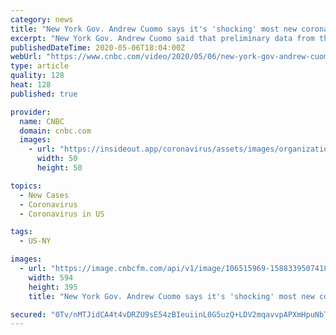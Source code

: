 ```yaml
---
category: news
title: "New York Gov. Andrew Cuomo says it's 'shocking' most new coronavirus cases were people who stayed at home"
excerpt: "New York Gov. Andrew Cuomo said that preliminary data from the state's hospitals indicates a majority of new hospitalizations related to Covid-19 were people who are at home and not frequently traveling."
publishedDateTime: 2020-05-06T18:04:00Z
webUrl: "https://www.cnbc.com/video/2020/05/06/new-york-gov-andrew-cuomo-says-its-shocking-most-new-coronavirus-cases-were-people-who-stayed-at-home.html"
type: article
quality: 128
heat: 128
published: true

provider:
  name: CNBC
  domain: cnbc.com
  images:
    - url: "https://insideout.app/coronavirus/assets/images/organizations/cnbc.com-50x50.jpg"
      width: 50
      height: 50

topics:
  - New Cases
  - Coronavirus
  - Coronavirus in US

tags:
  - US-NY

images:
  - url: "https://image.cnbcfm.com/api/v1/image/106515969-1588339507418gettyimages-1211432279.jpeg?v=1588339543"
    width: 594
    height: 395
    title: "New York Gov. Andrew Cuomo says it's 'shocking' most new coronavirus cases were people who stayed at home"

secured: "0Tv/nMTJidCA4t4vDRZU9sE54zBIeuiinL0G5uzQ+LDV2mqavvpAPXmHpuNbTCdna3Qnm0L3CWsIGPws6obWa2i7r6QuJ4SnEJJy/k/SuAwcMEhxDei46/aoOqvE6yenuXWUDtmc/NKKcGAenAZ9Cc+xk+XcBtlKRLV+HPxHZNUeAyJdu3LkBL7MlXG81oUSrlGDyPboXZ/RwqEY2mRo8G4UiSRqq1TWFTJXXTfUExfT+IUD/tAQkBtUvFKhgX+X1AACLI2nW6kEtKgD9uFOuuRpwItO9rXkZ5P6VmFmWcpQIDAWOG1F4qX/jUUrfR4ghJhZXf6kcd53spfY9MDm6nCL8ZrfQ+cJD4CCfgkM++NCrx7lXudHnirNxf6ZR1zNXgnfHmzq9EaUdu/ikjGgYuQP6BAbcvSDhOVOSv/RWvJzM/V2Bvi5Av4LuItvsmNm+MIW1W1c8F7ghwaxsS1EdAuVYYprKNRJ1nsUH8a9X0Q=;GPh33fcYQiSHIWMmg2e3Sw=="
---
```


